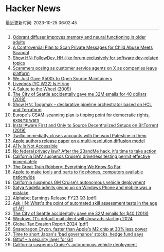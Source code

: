 # Hacker News

最近更新时间: 2023-10-25 06:02:45

--- 
1. [Odorant diffuser improves memory and neural functioning in older adults](https://www.ncbi.nlm.nih.gov/pmc/articles/PMC10405466/) 
2. [A Controversial Plan to Scan Private Messages for Child Abuse Meets Scandal](https://www.wired.com/story/csar-chat-scan-proposal-european-commission-ads/) 
3. [Show HN: FollowDev, HH-like forum exclusively for software dev-related topics](https://www.followdev.com) 
4. [Scammers posing as customer service agents on X as companies leave platform](https://nltimes.nl/2023/10/24/scammers-posing-customer-service-agents-x-companies-leave-platform) 
5. [We Just Gave $500k to Open Source Maintainers](https://blog.sentry.io/we-just-gave-500-000-dollars-to-open-source-maintainers/) 
6. [Livedocs (YC W22) Is Hiring](https://www.ycombinator.com/companies/livedocs/jobs/IqaU8e4-marketing-coordinator) 
7. [A Salute to the Wheel (2009)](https://www.smithsonianmag.com/science-nature/a-salute-to-the-wheel-31805121/) 
8. [The City of Seattle accidentally gave me 32M emails for 40 dollars (2018)](https://mchap.io/that-time-the-city-of-seattle-accidentally-gave-me-32m-emails-for-40-dollars4997.html) 
9. [Show HN: Togomak – declarative pipeline orchestrator based on HCL and Terraform](https://github.com/srevinsaju/togomak) 
10. [Europe's CSAM-scanning plan is tipping point for democratic rights, experts warn](https://techcrunch.com/2023/10/24/eu-csam-scanning-edps-seminar/) 
11. [InstallAware First and Only to Source Decentralized Setups on BitTorrent (2019)](https://www.installaware.com/download-torrent.htm) 
12. [Twillio immediatly closes accounts with the word Palestine in them](https://news.ycombinator.com/item?id=38003544) 
13. [Apple authors release paper on a multi-resolution diffusion model](https://arxiv.org/abs/2310.15111) 
14. [A11y Is Not Accessible](https://mobilea11y.com/blog/inaccessible-a11y/) 
15. [No federal privacy law? After the 23andMe hack, it's time to take action](https://technical.ly/civic-news/federal-privacy-laws-23andme-hack-cybersecurity/) 
16. [California DMV suspends Cruise's driverless testing permit effective immediately](https://www.dmv.ca.gov/portal/news-and-media/dmv-statement-on-cruise-llc-suspension/) 
17. [The Great Train Robbery: Everything We Know So Far](https://www.flexport.com/blog/the-great-train-robbery-everything-we-know-so-far/) 
18. [Apple to make tools and parts to fix phones, computers available nationwide](https://www.reuters.com/technology/apple-make-tools-parts-fix-phones-computers-available-nationwide-white-house-2023-10-24/) 
19. [California suspends GM Cruise's autonomous vehicle deployment](https://www.reuters.com/business/autos-transportation/california-suspends-gm-cruises-driverless-autonomous-vehicle-permits-2023-10-24/) 
20. [Satya Nadella admits giving up on Windows Phone and mobile was a mistake](https://www.theverge.com/2023/10/24/23930478/microsoft-ceo-satya-nadella-mobile-windows-phone) 
21. [Alphabet Earnings Release FY23 Q3 [pdf]](https://abc.xyz/assets/4a/3e/3e08902c4a45b5cf530e267cf818/2023q3-alphabet-earnings-release.pdf) 
22. [Ask HN: What's the point of automated skill assessment tests in the age of AI?](https://news.ycombinator.com/item?id=38005311) 
23. [The City of Seattle accidentally gave me 32M emails for $40 (2018)](https://mchap.io/that-time-the-city-of-seattle-accidentally-gave-me-32m-emails-for-40-dollars4997.html) 
24. [Windows 11's default mail client will show ads starting 2024](https://techcommunity.microsoft.com/t5/outlook/mail-amp-calendar-apps-will-be-replaced-with-new-outlook-for/td-p/3850309) 
25. [Global Tax Evasion Report 2024 [pdf]](https://www.taxobservatory.eu/www-site/uploads/2023/10/global_tax_evasion_report_24.pdf) 
26. [Snapdragon Oryon, faster than Apple's M2 chip at 30% less power](https://twitter.com/IanCutress/status/1716902706621866487) 
27. [Time to short Japan's 'bad governance' stocks, hedge fund says](https://www.japantimes.co.jp/business/2023/10/16/markets/japan-stock-corporate-governance/) 
28. [Gittuf – a security layer for Git](https://gittuf.github.io/) 
29. [California suspends Cruise's autonomous vehicle deployment](https://www.reuters.com/business/autos-transportation/california-suspends-gm-cruises-driverless-autonomous-vehicle-permits-2023-10-24/) 
